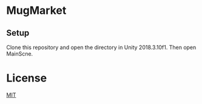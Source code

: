 # MugMarket

## Setup

Clone this repository and open the directory in Unity 2018.3.10f1.
Then open MainScne.

# License

[MIT](./LICENSE.md)